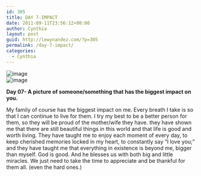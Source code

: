 ```yaml
---
id: 305
title: DAY 7-IMPACT
date: 2011-09-11T23:56:12+00:00
author: Cynthia
layout: post
guid: http://lewynandez.com/?p=305
permalink: /day-7-impact/
categories:
  - Cynthia
---
```

<img style="display:block;margin-right:auto;margin-left:auto;" alt="image" src="http://i1.wp.com/lewynandez.com/wp-content/uploads/2011/09/wpid-379616184.cache_.jpg?w=793" data-recalc-dims="1" />

<img style="display:block;margin-right:auto;margin-left:auto;" alt="image" src="http://i0.wp.com/lewynandez.com/wp-content/uploads/2011/09/wpid-1947837029.cache_.jpg?w=793" data-recalc-dims="1" />

**Day 07- A picture of someone/something that has the biggest impact on you.**

My family of course has the biggest impact on me. Every breath I take is so that I can continue to live for them. I try my best to be a better person for them, so they will be proud of the mother/wife they have. they have shown me that there are still beautiful things in this world and that life is good and worth living. They have taught me to enjoy each moment of every day, to keep cherished memories locked in my heart, to constantly say &#8220;I love you;&#8221; and they have taught me that everything in existence is beyond me, bigger than myself. God is good. And he blesses us with both big and little miracles. We just need to take the time to appreciate and be thankful for them all. (even the hard ones.)